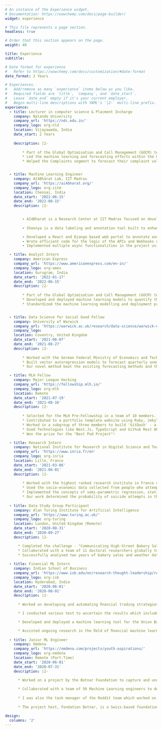```yaml
---
# An instance of the Experience widget.
# Documentation: https://wowchemy.com/docs/page-builder/
widget: experience

# This file represents a page section.
headless: true

# Order that this section appears on the page.
weight: 40

title: Experience
subtitle:

# Date format for experience
#   Refer to https://wowchemy.com/docs/customization/#date-format
date_format: 2 Years

# Experiences.
#   Add/remove as many `experience` items below as you like.
#   Required fields are `title`, `company`, and `date_start`.
#   Leave `date_end` empty if it's your current employer.
#   Begin multi-line descriptions with YAML's `|2-` multi-line prefix.
experience:
  - title: Lecturer in computer science & Placment Incharge
    company: Nalanda University
    company_url: 'https://ndc.edu.in/'
    company_logo: org-nld
    location: Vijayawada, India
    date_start: 2 Years
     
    description: |2-
    
        * Part of the Global Optimisation and Call Management (GOCM) team which serves both inbound and outbound calls from our members in the JAPA, EMEA and Americas markets, along with managing the customer support centres globally.
        * Led the machine learning and forecasting efforts within the GOCM team to support the operations team in their real-time call volume handling. 
        * Helped the Complaints segment to forecast their complaint volumes for the next quarter and developed a model to recommend a staffing strategy, which led to the creation of staffing plans for the EMEA, Americas and APAC regions for the next quarter.  


  - title: Machine Learning Engineer
    company: AI4Bhārat Lab, IIT Madras
    company_url: 'https://ai4bharat.org/'
    company_logo: org-iitm
    location: Chennai, India
    date_start: '2022-06-15'
    date_end: '2022-08-15'
    description: |2-

        
        - AI4Bharat is a Research Center at IIT Madras focused on developing ML-based solutions for Indian communities. I was working as a contributor for the Shoonya Project and the Chitralekha Project. 
        
        - Shoonya is a data labeling and annotation tool built to enhance digital presence of under-represented languages in India. Chitralekha is an open source platform tool for video subtitling across various Indic languages, using ML model support. Both the platforms are currently being used by 100+ annotators across India who are skilled translation experts.

        - Developed a React and Django based web portal to annotate and store the text translations from English to Indian languages and vice-versa. 
        - Wrote efficient code for the logic of the APIs and Webhooks used by the platform for both internal and external software functionalities. 
        - Implemented multiple async functionalities in the project using celery and Django to speed up the application.

  - title: Analyst Intern
    company: American Express
    company_url: 'https://www.americanexpress.com/en-in/'
    company_logo: org-amex
    location: Gurugram, India
    date_start: '2022-01-17'
    date_end: '2022-06-15'
    description: |2-
    
        * Part of the Global Optimisation and Call Management (GOCM) team which serves both inbound and outbound calls from our members in the JAPA, EMEA and Americas markets, along with managing the customer support centres globally.
        * Developed and deployed machine learning models to quantify the factors that affect the key metrics within the GOCM team. These models are able to forecast the metric outcomes with a mean average percentage error of 7\%. 
        * Standardized the machine learning modelling and deployment practices within the GOCM to provide a roadmap for similar projects in the future, through extensive documentation and curated tutorials.


  - title: Data Science for Social Good Fellow
    company: University of Warwick
    company_url: 'https://warwick.ac.uk/research/data-science/warwick-data/dssgx/'
    company_logo:
    location: Coventry, United Kingdom
    date_start: '2021-06-07'
    date_end: '2021-08-27'
    description: |2-
    
        * Worked with the German Federal Ministry of Economics and Technology on a project to strengthen their economic forecasts during times of shocks using machine learning Methods.
        * Built vector autoregression models to forecast quarterly unemployment rates at the county level in Germany. 
        * Our novel method beat the existing forecasting methods and the popular time series models applied to this problem. The details of our solution can be found on the [Github page](https://github.com/DSSGxUK/bmwi). 

  - title: MLH Fellow
    company: Major League Hacking
    company_url: 'https://fellowship.mlh.io/'
    company_logo: org-mlh
    location: Remote
    date_start: '2021-07-19'
    date_end: '2021-08-16'
    description: |2-
    
        * Selected for the MLH Pre-Fellowship in a team of 10 members. 
        * Contributed to a portfolio template website using Ruby, Jekyll and JavaScript. 
        * Worked in a subgroup of three members to build 'GitDash' - a GitHub dashboard to track all the things a person is working on, along with reminders and GitHub data aggregator.
        * Used Technologies like Next.Js, TypeScript and Github Rest API.
        * Won the prize for the "Best Pod Project"!

  - title: Research Intern
    company: National Institute for Research in Digital Science and Technology (INRIA)
    company_url: 'https://www.inria.fr/en'
    company_logo: org-inria
    location: Lille, France
    date_start: '2021-03-06'
    date_end: '2021-06-01'
    description: |2-
    
        * Worked with the highest ranked research institute in France on a problem of suicide analysis in Lille.
        * Used the socio-economic data collected from people who attempted suicide to predict whether they would attempt it again. It was also used to identify the factors which contribute to first time and repeated attempts.
        * Implemented the concepts of semi-parametric regression, statistical modelling and spatial econometrics using R.   
        * Our work determined the probability of suicide attempts in the next 6 months with an AUC Score of 0.89. This work was submitted to the local government in Lille for supporting their policy decisions in the domain of mental health support.
        
  - title: Data Study Group Participant
    company: Alan Turing Institute for Artificial Intelligence
    company_url: 'https://www.turing.ac.uk/'
    company_logo: org-turing
    location: London, United Kingdom (Remote)
    date_start: '2020-08-31'
    date_end: '2020-09-27'
    description: |2-

      * Completed the challenge - "Communicating High-Street Bakery Sales Predictions Using Counterfactual Explanations" presented by CatsAI
      * Collaborated with a team of 11 doctoral researchers globally to build predictive models with explainable AI approaches
      * Successfully analysed two years of bakery sales and weather data from 5000 sites to build predictive models and provided counterfactual explanations
  
  - title: Financial ML Intern
    company: Indian School of Business
    company_url: 'https://www.isb.edu/en/research-thought-leadership/research-centres-institutes/centre-for-analytical-finance.html'
    company_logo: org-isb
    location: Hyderabad, India
    date_start: '2020-06-01'
    date_end: '2020-08-01'
    description: |2-
    
      * Worked on developing and automating ﬁnancial trading strategies using seminal research papers. Implemented the strategies, like Piotroski F Score and Momentum Trading Strategy, and backtested them for over 15 years' data with positive returns. 

      * I conducted various test to ascertain the results which included downside risk measures like Value at Risk, CVaR, Semideviation, Sharpe and Sortino Ratios. I also developed pipelines which automated the process of investing and testing on past data using Python.

      * Developed and deployed a machine learning tool for the Union Bank of India which allotted risk scores to customers based on past customer data. The bank used the model to decide which customers would receive a loan. My risk allocation model brought down the customer default rate by 11% on 2 years of testing data.

      * Assisted ongoing research in the ﬁeld of ﬁnancial machine learning to help write a paper which was accepted in The Financial Review.
  
  - title: Junior ML Engineer
    company: Omdena
    company_url: 'https://omdena.com/projects/youth-aspirations/'
    company_logo: org-omdena
    location: Remote (Part-Time)
    date_start: '2020-06-01'
    date_end: '2020-07-31'
    description: |2-

      * Worked on a project by the Botnar Foundation to capture and understand what young people (age 10-24 yrs) today think about topics like their future, aspirations, concerns, and challenges they face, etc.
      
      * Collaborated with a team of 50 Machine Learning engineers to develop tools to analyze and understand the sentiments and aspirations of young people and performed a temporal analysis to understand how the sentiments have been changing over time, especially due to the Covid-19 Pandemic.
      
      * I was also the task manager of the Reddit team which worked on Crowdsourcing data from the popular social media website. My team collected and processed over 30000 posts along with comments in three languages.
      
      * The project host, Fondation Botnar, is a Swiss-based foundation that champions the use of digital and AI to improve the health and wellbeing of children and young people globally. They used our work to create counselling services and mental well-being indicators for young people in the European Union. 

design:
  columns: '2'
---
```


